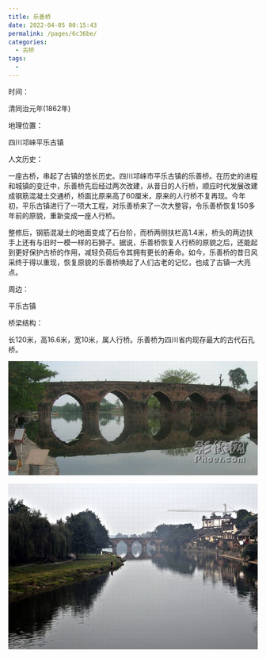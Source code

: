 ```yaml
---
title: 乐善桥
date: 2022-04-05 00:15:43
permalink: /pages/6c36be/
categories:
  - 古桥
tags:
  - 
---
```

时间：

清同治元年(1862年)

地理位置：

四川邛崃平乐古镇

人文历史：

一座古桥，串起了古镇的悠长历史。四川邛崃市平乐古镇的乐善桥。在历史的进程和城镇的变迁中，乐善桥先后经过两次改建，从昔日的人行桥，顺应时代发展改建成钢筋混凝土交通桥，桥面比原来高了60厘米，原来的人行桥不复再现。今年初，平乐古镇进行了一项大工程，对乐善桥来了一次大整容，令乐善桥恢复150多年前的原貌，重新变成一座人行桥。

整修后，钢筋混凝土的地面变成了石台阶，而桥两侧扶栏高1.4米，桥头的两边扶手上还有与旧时一模一样的石狮子。据说，乐善桥恢复人行桥的原貌之后，还能起到更好保护古桥的作用，减轻负荷后令其拥有更长的寿命。如今，乐善桥的昔日风采终于得以重现，恢复原貌的乐善桥唤起了人们古老的记忆，也成了古镇一大亮点。

周边：

平乐古镇

桥梁结构：

长120米，高16.6米，宽10米，属人行桥。乐善桥为四川省内现存最大的古代石孔桥。

![乐善桥](/img/photo/22.jpg)

![乐善桥](/img/photo/23.jpg)
